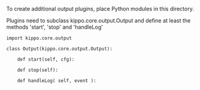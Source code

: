 To create additional output plugins, place Python modules in this directory.

Plugins need to subclass kippo.core.output.Output and define at least the
methods 'start', 'stop' and 'handleLog'

    import kippo.core.output

    class Output(kippo.core.output.Output):

        def start(self, cfg):

        def stop(self):

        def handleLog( self, event ):



